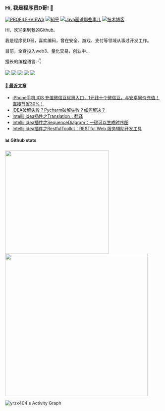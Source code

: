 ### Hi, 我是程序员D哥! 👋

<div align="left">

[![PROFILE+VIEWS](https://visitor-badge.glitch.me/badge?page_id=yrzx404.yrzx404&left_color=green&right_color=red)](https://github.com/yrzx404)
[![知乎](https://img.shields.io/badge/%E7%9F%A5%E4%B9%8E-%E7%A8%8B%E5%BA%8F%E5%91%98D%E5%93%A5-%230066FF)](https://www.zhihu.com/people/yrzx404)
[![Java面试那些事儿](https://img.shields.io/badge/%E5%85%AC%E4%BC%97%E5%8F%B7-Java%E9%9D%A2%E8%AF%95%E9%82%A3%E4%BA%9B%E4%BA%8B%E5%84%BF-red)](https://mp.weixin.qq.com/s/zm8u-olqX92OpvtXJDKKVQ)
[![技术博客](https://img.shields.io/badge/blog-Intellij%20IDEA%E6%95%99%E7%A8%8B-orange)](http://www.javatiku.cn/)

</div>

<p align="justify"> 

Hi，欢迎来到我的Github。

我是程序员D哥，喜欢编码，曾在安全、游戏、支付等领域从事过开发工作。

目前，全身投入web3、量化交易，创业中...

</p>

<p align="left">

擅长的编程语言: 👇

<img src="https://img.shields.io/badge/Java-00599C?style=for-the-badge&logo=Java&logoColor=white"/> <img src="https://img.shields.io/badge/Python-3776AB?style=for-the-badge&logo=python&logoColor=white"/> <img src="https://img.shields.io/badge/JavaScript-F7DF1E?style=for-the-badge&logo=javascript&logoColor=white"/> <img src="https://img.shields.io/badge/HTML-239120?style=for-the-badge&logo=html5&logoColor=white"/> <img src="https://img.shields.io/badge/CSS-239120?&style=for-the-badge&logo=css3&logoColor=white"/>

</p>

#### [🤹‍ 最近文章](http://www.javatiku.cn/)

<p>

<!-- blog starts -->
* <a href='http://www.javatiku.cn/tools/1510.html' target='_blank'>iPhone手机 IOS 充值微信豆优惠入口，1元钱十个微信豆，与安卓同价充值！直接节省30%！</a>
* <a href='http://www.javatiku.cn/idea/1511.html' target='_blank'>IDEA破解失败？Pycharm破解失败？如何解决？</a>
* <a href='http://www.javatiku.cn/ideaplugins/1414.html' target='_blank'>Intellij idea插件之Translation：翻译</a>
* <a href='http://www.javatiku.cn/ideaplugins/1411.html' target='_blank'>Intellij idea插件之SequenceDiagram：一键可以生成时序图</a>
* <a href='http://www.javatiku.cn/ideaplugins/1400.html' target='_blank'>Intellij idea插件之RestfulToolkit：RESTful Web 服务辅助开发工具</a>
<!-- blog ends -->

</p>

#### 📊 Github stats

<p>
  <img
  width="334"
  src="https://github-readme-stats.vercel.app/api/top-langs/?username=yrzx404&langs_count=8&layout=compact&theme=default&hide_border=true&bg_color=fff&title_color=000&icon_color=000&hide=Jupyter%20Notebook"
  />
  <img
  width="460"
  src="https://github-readme-stats.vercel.app/api/?username=yrzx404&show_icons=true&count_private=true&theme=default&hide_border=true&bg_color=fff&title_color=00E676&icon_color=00E676"
  />
</p>

<p>
    <img alt="yrzx404's Activity Graph" src="https://activity-graph.herokuapp.com/graph/?username=yrzx404&bg_color=fff&color=000&line=00E676&point=000&hide_border=true" />
</p>
